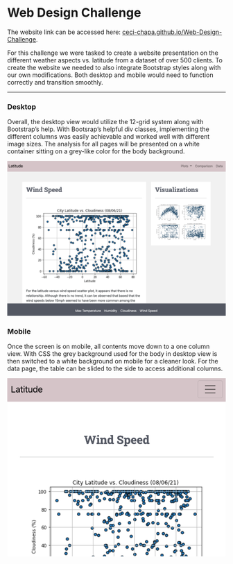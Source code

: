 # Web Design Challenge
The website link can be accessed here: [ceci-chapa.github.io/Web-Design-Challenge](https://ceci-chapa.github.io/Web-Design-Challenge/).


For this challenge we were tasked to create a website presentation on the different weather aspects vs. latitude from a dataset of over 500 clients. To create the website we needed to also integrate Bootstrap styles along with our own modifications. Both desktop and mobile would need to function correctly and transition smoothly.

---

### Desktop

Overall, the desktop view would utilize the 12-grid system along with Bootstrap’s help. With Bootsrap’s helpful div classes, implementing the different columns was easily achievable and worked well with different image sizes. The analysis for all pages will be presented on a white container sitting on a grey-like color for the body background.

![desktiop-view](screen-shots/desktop.png)


### Mobile

Once the screen is on mobile, all contents move down to a one column view. With CSS the grey background used for the body in desktop view is then switched to a white background on mobile for a cleaner look. For the data page, the table can be slided to the side to access additional columns.

![mobile-view](screen-shots/mobile.png)

